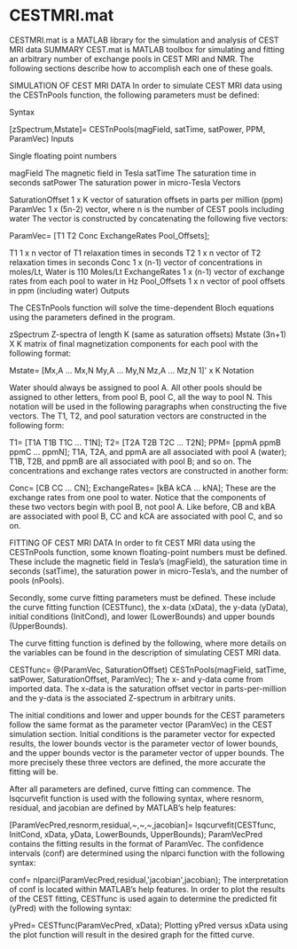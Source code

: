 # CESTMRI.mat
CESTMRI.mat is a MATLAB library for the simulation and analysis of CEST MRI data
SUMMARY
CEST.mat is MATLAB toolbox for simulating and fitting an arbitrary number of exchange pools in CEST MRI and NMR. The following sections describe how to accomplish each one of these goals.

SIMULATION OF CEST MRI DATA
In order to simulate CEST MRI data using the CESTnPools function, the following parameters must be defined:

Syntax

[zSpectrum,Mstate]= CESTnPools(magField, satTime, satPower, PPM, ParamVec)
Inputs

Single floating point numbers

magField    The magnetic field in Tesla
satTime     The saturation time in seconds
satPower    The saturation power in micro-Tesla
Vectors

SaturationOffset    1 x K vector of saturation offsets in parts per million (ppm)
ParamVec            1 x (5n-2) vector, where n is the number of CEST pools including water
The vector is constructed by concatenating the following five vectors:

ParamVec= [T1 T2 Conc ExchangeRates Pool_Offsets];

T1              1 x n vector of T1 relaxation times in seconds
T2              1 x n vector of T2 relaxation times in seconds
Conc            1 x (n-1) vector of concentrations in moles/Lt, Water is 110 Moles/Lt 
ExchangeRates   1 x (n-1) vector of exchange rates from each pool to water in Hz
Pool_Offsets    1 x n vector of pool offsets in ppm (including water)
Outputs

The CESTnPools function will solve the time-dependent Bloch equations using the parameters defined in the program.

zSpectrum   Z-spectra of length K (same as saturation offsets) 
Mstate      (3n+1) X K matrix of final magnetization components for each pool with the following format: 

Mstate=     [Mx,A ... Mx,N My,A ... My,N Mz,A ... Mz,N 1]' x K
Notation

Water should always be assigned to pool A. All other pools should be assigned to other letters, from pool B, pool C, all the way to pool N. This notation will be used in the following paragraphs when constructing the five vectors. The T1, T2, and pool saturation vectors are constructed in the following form:

T1=     [T1A T1B T1C ... T1N]; 
T2=     [T2A T2B T2C ... T2N];
PPM=    [ppmA ppmB ppmC ... ppmN];
T1A, T2A, and ppmA are all associated with pool A (water); T1B, T2B, and ppmB are all associated with pool B; and so on. The concentrations and exchange rates vectors are constructed in another form:

Conc=           [CB CC ... CN];
ExchangeRates=  [kBA kCA ... kNA];
These are the exchange rates from one pool to water. Notice that the components of these two vectors begin with pool B, not pool A. Like before, CB and kBA are associated with pool B, CC and kCA are associated with pool C, and so on.

FITTING OF CEST MRI DATA
In order to fit CEST MRI data using the CESTnPools function, some known floating-point numbers must be defined. These include the magnetic field in Tesla’s (magField), the saturation time in seconds (satTime), the saturation power in micro-Tesla’s, and the number of pools (nPools).

Secondly, some curve fitting parameters must be defined. These include the curve fitting function (CESTfunc), the x-data (xData), the y-data (yData), initial conditions (InitCond), and lower (LowerBounds) and upper bounds (UpperBounds).

The curve fitting function is defined by the following, where more details on the variables can be found in the description of simulating CEST MRI data.

CESTfunc= @(ParamVec, SaturationOffset) CESTnPools(magField, satTime, satPower, SaturationOffset, ParamVec);
The x- and y-data come from imported data. The x-data is the saturation offset vector in parts-per-million and the y-data is the associated Z-spectrum in arbitrary units.

The initial conditions and lower and upper bounds for the CEST parameters follow the same format as the parameter vector (ParamVec) in the CEST simulation section. Initial conditions is the parameter vector for expected results, the lower bounds vector is the parameter vector of lower bounds, and the upper bounds vector is the parameter vector of upper bounds. The more precisely these three vectors are defined, the more accurate the fitting will be.

After all parameters are defined, curve fitting can commence. The lsqcurvefit function is used with the following syntax, where resnorm, residual, and jacobian are defined by MATLAB’s help features:

[ParamVecPred,resnorm,residual,~,~,~,jacobian]= lsqcurvefit(CESTfunc, InitCond, xData, yData, LowerBounds, UpperBounds);
ParamVecPred contains the fitting results in the format of ParamVec. The confidence intervals (conf) are determined using the nlparci function with the following syntax:

conf= nlparci(ParamVecPred,residual,'jacobian',jacobian);
The interpretation of conf is located within MATLAB’s help features. In order to plot the results of the CEST fitting, CESTfunc is used again to determine the predicted fit (yPred) with the following syntax:

yPred= CESTfunc(ParamVecPred, xData);
Plotting yPred versus xData using the plot function will result in the desired graph for the fitted curve.

